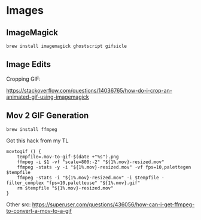# Images

## ImageMagick

```
brew install imagemagick ghostscript gifsicle
```

## Image Edits

Cropping GIF:

https://stackoverflow.com/questions/14036765/how-do-i-crop-an-animated-gif-using-imagemagick

## Mov 2 GIF Generation

`brew install ffmpeg`

Got this hack from my TL

```
movtogif () {
	tempfile=.mov-to-gif-$(date +"%s").png
	ffmpeg -i $1 -vf "scale=800:-2" "${1%.mov}-resized.mov"
	ffmpeg -stats -y -i "${1%.mov}-resized.mov" -vf fps=10,palettegen $tempfile
	ffmpeg -stats -i "${1%.mov}-resized.mov" -i $tempfile -filter_complex "fps=10,paletteuse" "${1%.mov}.gif"
	rm $tempfile "${1%.mov}-resized.mov"
}
```

Other src: https://superuser.com/questions/436056/how-can-i-get-ffmpeg-to-convert-a-mov-to-a-gif

